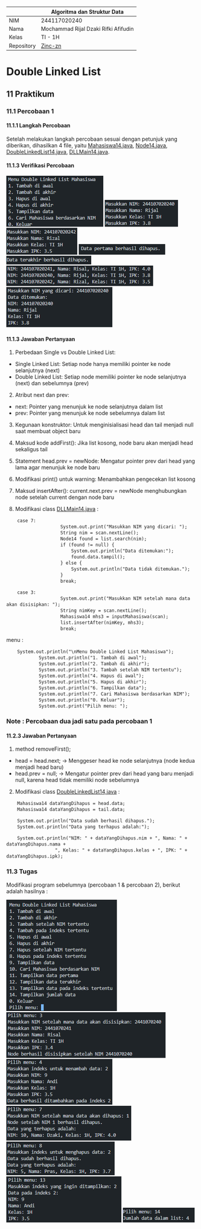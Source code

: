 |  | Algoritma dan Struktur Data |
|--|--|
| NIM |  244117020240|
| Nama | Mochammad Rijal Dzaki Rifki Afifudin |
| Kelas | TI - 1H |
| Repository | [Zinc-zn](https://github.com/Zinc-zn/14_ALSD) |

# Double Linked List

## 11 Praktikum

### 11.1 Percobaan 1

#### 11.1.1 Langkah Percobaan
Setelah melakukan langkah percobaan sesuai dengan petunjuk yang diberikan, dihasilkan 4 file, yaitu [Mahasiswa14.java](./Mahasiswa14.java), [Node14.java](./Node14.java), [DoubleLinkedList14,java](./DoubleLinkedList14.java), [DLLMain14.java](./DLLLMain14.java).

#### 11.1.3 Verifikasi Percobaan

![pembuktian_1](./img/P-M.png)
![pembuktian_1](./img/P-M1.png)
![pembuktian_1](./img/P-M2.png)
![pembuktian_1](./img/P-M3.png)
![pembuktian_1](./img/P-M4.png)
![pembuktian_1](./img/P-M5.png)
![pembuktian_1](./img/P-M6.png)


#### 11.1.3 Jawaban Pertanyaan

1. Perbedaan Single vs Double Linked List:

- Single Linked List: Setiap node hanya memiliki pointer ke node selanjutnya (next)
- Double Linked List: Setiap node memiliki pointer ke node selanjutnya (next) dan sebelumnya (prev)

2. Atribut next dan prev:

- next: Pointer yang menunjuk ke node selanjutnya dalam list
- prev: Pointer yang menunjuk ke node sebelumnya dalam list

3. Kegunaan konstruktor: Untuk menginisialisasi head dan tail menjadi null saat membuat object baru

4. Maksud kode addFirst(): Jika list kosong, node baru akan menjadi head sekaligus tail

5. Statement head.prev = newNode: Mengatur pointer prev dari head yang lama agar menunjuk ke node baru

6. Modifikasi print() untuk warning: Menambahkan pengecekan list kosong

7. Maksud insertAfter(): current.next.prev = newNode menghubungkan node setelah current dengan node baru

8. Modifikasi class [DLLMain14.java](./DLLLMain14.java) :
```
    case 7:
                    System.out.print("Masukkan NIM yang dicari: ");
                    String nim = scan.nextLine();
                    Node14 found = list.search(nim);
                    if (found != null) {
                        System.out.println("Data ditemukan:");
                        found.data.tampil();
                    } else {
                        System.out.println("Data tidak ditemukan.");
                    }
                    break;
```

```
    case 3:
                    System.out.print("Masukkan NIM setelah mana data akan disisipkan: ");
                    String nimKey = scan.nextLine();
                    Mahasiswa14 mhs3 = inputMahasiswa(scan);
                    list.insertAfter(nimKey, mhs3);
                    break;
```
menu :
```
    System.out.println("\nMenu Double Linked List Mahasiswa");
            System.out.println("1. Tambah di awal");
            System.out.println("2. Tambah di akhir");
            System.out.println("3. Tambah setelah NIM tertentu");
            System.out.println("4. Hapus di awal");
            System.out.println("5. Hapus di akhir");
            System.out.println("6. Tampilkan data");
            System.out.println("7. Cari Mahasiswa berdasarkan NIM");
            System.out.println("0. Keluar");
            System.out.print("Pilih menu: ");
```

### Note : Percobaan dua jadi satu pada percobaan 1

#### 11.2.3 Jawaban Pertanyaan
1. method removeFirst();
- head = head.next; → Menggeser head ke node selanjutnya (node kedua menjadi head baru)
- head.prev = null; → Mengatur pointer prev dari head yang baru menjadi null, karena head tidak memiliki node sebelumnya
2. Modifikasi class [DoubleLinkedList14,java](./DoubleLinkedList14.java) :

```
    Mahasiswa14 dataYangDihapus = head.data;
    Mahasiswa14 dataYangDihapus = tail.data;
```

```
    System.out.println("Data sudah berhasil dihapus.");
    System.out.println("Data yang terhapus adalah:");
```

```
    System.out.println("NIM: " + dataYangDihapus.nim + ", Nama: " + dataYangDihapus.nama + 
                  ", Kelas: " + dataYangDihapus.kelas + ", IPK: " + dataYangDihapus.ipk);
```


### 11.3 Tugas
Modifikasi program sebelumnya (percobaan 1 & percobaan 2), berikut adalah hasilnya :

![pembuktian_3](./img/T-M.png)
![pembuktian_3](./img/T-M3.png)
![pembuktian_3](./img/T-M4.png)
![pembuktian_3](./img/T-M7.png)
![pembuktian_3](./img/T-M8.png)
![pembuktian_3](./img/T-M13.png)
![pembuktian_3](./img/T-M14.png)